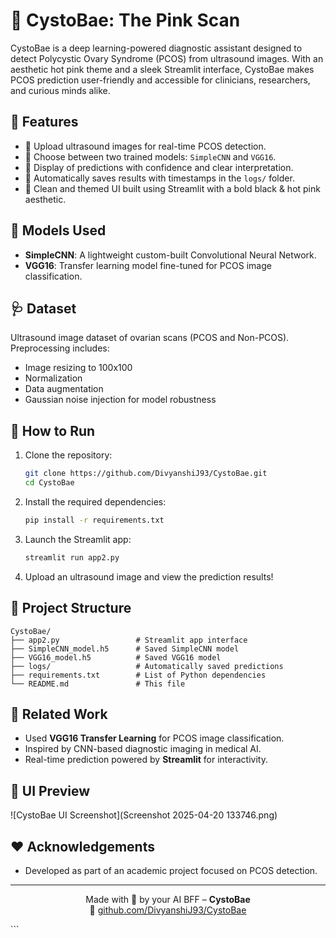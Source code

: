 
# 💖 CystoBae: The Pink Scan

CystoBae is a deep learning-powered diagnostic assistant designed to detect Polycystic Ovary Syndrome (PCOS) from ultrasound images. With an aesthetic hot pink theme and a sleek Streamlit interface, CystoBae makes PCOS prediction user-friendly and accessible for clinicians, researchers, and curious minds alike.

## 🌟 Features

- 📸 Upload ultrasound images for real-time PCOS detection.
- 🧠 Choose between two trained models: `SimpleCNN` and `VGG16`.
- 🎯 Display of predictions with confidence and clear interpretation.
- 📝 Automatically saves results with timestamps in the `logs/` folder.
- 💅 Clean and themed UI built using Streamlit with a bold black & hot pink aesthetic.

## 🧠 Models Used

- **SimpleCNN**: A lightweight custom-built Convolutional Neural Network.
- **VGG16**: Transfer learning model fine-tuned for PCOS image classification.

## 🩺 Dataset

Ultrasound image dataset of ovarian scans (PCOS and Non-PCOS).  
Preprocessing includes:
- Image resizing to 100x100
- Normalization
- Data augmentation
- Gaussian noise injection for model robustness


## 🚀 How to Run

1. Clone the repository:
   ```bash
   git clone https://github.com/DivyanshiJ93/CystoBae.git
   cd CystoBae
   ```

2. Install the required dependencies:
   ```bash
   pip install -r requirements.txt
   ```

3. Launch the Streamlit app:
   ```bash
   streamlit run app2.py
   ```

4. Upload an ultrasound image and view the prediction results!

## 📂 Project Structure

```
CystoBae/
├── app2.py                 # Streamlit app interface
├── SimpleCNN_model.h5      # Saved SimpleCNN model
├── VGG16_model.h5          # Saved VGG16 model
├── logs/                   # Automatically saved predictions
├── requirements.txt        # List of Python dependencies
└── README.md               # This file
```

## 🔬 Related Work

- Used **VGG16 Transfer Learning** for PCOS image classification.
- Inspired by CNN-based diagnostic imaging in medical AI.
- Real-time prediction powered by **Streamlit** for interactivity.

## 📸 UI Preview

![CystoBae UI Screenshot](Screenshot 2025-04-20 133746.png)

## ❤️ Acknowledgements

- Developed as part of an academic project focused on PCOS detection.


---

<p align="center">
  Made with 💖 by your AI BFF – <strong>CystoBae</strong>  
  <br>
  🔗 <a href="https://github.com/DivyanshiJ93/CystoBae">github.com/DivyanshiJ93/CystoBae</a>
</p>
```



